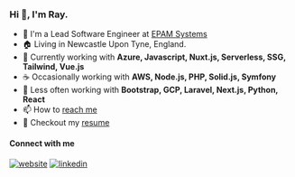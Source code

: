### Hi 👋, I'm Ray.

* 🏢 I'm a Lead Software Engineer at [EPAM Systems](https://www.epam.com)
* 🏠 Living in Newcastle Upon Tyne, England.
* 🚀 Currently working with **Azure, Javascript, Nuxt.js, Serverless, SSG, Tailwind, Vue.js** 
* ☕ Occasionally working with **AWS, Node.js, PHP, Solid.js, Symfony**
* 🐢 Less often working with **Bootstrap, GCP, Laravel, Next.js, Python, React**
* 📫 How to [reach me](https://rayblair.co.uk)
* 📝 Checkout my [resume](https://github.com/rayblair06/Resume)

#### Connect with me
[ ![website](https://img.shields.io/badge/website-eeeeee?style=for-the-badge&logo=About.me&logoColor=111111)](https://rayblair.co.uk/)
[ ![linkedin](https://img.shields.io/badge/LinkedIn-eeeeee?style=for-the-badge&logo=linkedin&logoColor=111111)](https://www.linkedin.com/in/rayblair06/)
